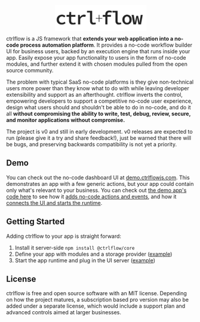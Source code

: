 <p align="center" style="margin-bottom: -5px">
  <img width="245" height="70" src="./docs/assets/Logo.PNG">
</p>

ctrlflow is a JS framework that **extends your web application into a no-code process automation platform**. It provides a no-code workflow builder UI for business users, backed by an execution engine that runs inside your app. Easily expose your app functionality to users in the form of no-code modules, and further extend it with chosen modules pulled from the open source community.

The problem with typical SaaS no-code platforms is they give non-technical users more power than they know what to do with while leaving developer extensibility and support as an afterthought. ctrlflow inverts the control, empowering developers to support a competitive no-code user experience, design what users should and shouldn't be able to do in no-code, and do it all **without compromising the ability to write, test, debug, review, secure, and monitor applications without compromise.**

The project is v0 and still in early development. v0 releases are expected to run (please give it a try and share feedback!), just be warned that there will be bugs, and preserving backwards compatibility is not yet a priority.

## Demo

You can check out the no-code dashboard UI at [demo.ctrlflowjs.com](https://demo.ctrlflowjs.com/). This demonstrates an app with a few generic actions, but your app could contain only what's relevant to your business. You can check out [the demo app's code here](https://github.com/ctrlflowjs/ctrlflow/tree/main/examples/crm) to see how it [adds no-code actions and events](https://github.com/ctrlflowjs/ctrlflow/blob/main/examples/crm/src/ctrlflow/app.js), and how it [connects the UI and starts the runtime](https://github.com/ctrlflowjs/ctrlflow/blob/main/examples/crm/src/server.js).

## Getting Started

Adding ctrlflow to your app is straight forward:

1) Install it server-side `npm install @ctrlflow/core`
2) Define your app with modules and a storage provider ([example](https://github.com/ctrlflowjs/ctrlflow/blob/main/examples/crm/src/ctrlflow/app.js))
3) Start the app runtime and plug in the UI server ([example](https://github.com/ctrlflowjs/ctrlflow/blob/main/examples/crm/src/server.js))

## License

ctrlflow is free and open source software with an MIT license. Depending on how the project matures, a subscription based pro version may also be added under a separate license, which would include a support plan and advanced controls aimed at larger businesses.
